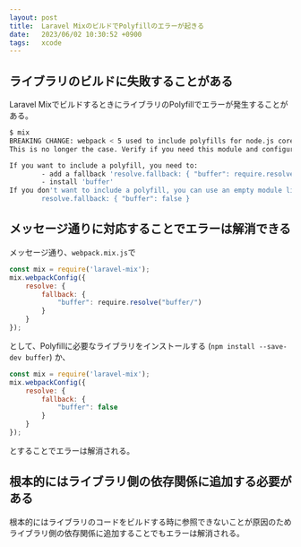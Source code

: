 ```yaml
---
layout: post
title:  Laravel MixのビルドでPolyfillのエラーが起きる
date:   2023/06/02 10:30:52 +0900
tags:   xcode
---
```


## ライブラリのビルドに失敗することがある

Laravel MixでビルドするときにライブラリのPolyfillでエラーが発生することがある。

```sh
$ mix
BREAKING CHANGE: webpack < 5 used to include polyfills for node.js core modules by default.
This is no longer the case. Verify if you need this module and configure a polyfill for it.

If you want to include a polyfill, you need to:
        - add a fallback 'resolve.fallback: { "buffer": require.resolve("buffer/") }'
        - install 'buffer'
If you don't want to include a polyfill, you can use an empty module like this:
        resolve.fallback: { "buffer": false }
```

## メッセージ通りに対応することでエラーは解消できる

メッセージ通り、`webpack.mix.js`で

```js
const mix = require('laravel-mix');
mix.webpackConfig({
    resolve: {
        fallback: {
            "buffer": require.resolve("buffer/")
        }
    }
});
```

として、Polyfillに必要なライブラリをインストールする (`npm install --save-dev buffer`) か、

```js
const mix = require('laravel-mix');
mix.webpackConfig({
    resolve: {
        fallback: {
            "buffer": false
        }
    }
});
```

とすることでエラーは解消される。

## 根本的にはライブラリ側の依存関係に追加する必要がある

根本的にはライブラリのコードをビルドする時に参照できないことが原因のためライブラリ側の依存関係に追加することでもエラーは解消される。
